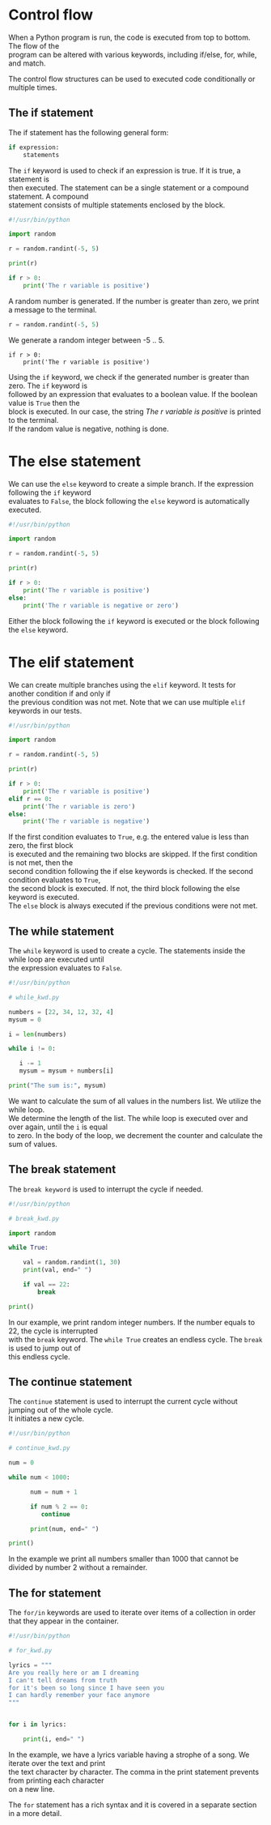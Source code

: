 # Control flow

When a Python program is run, the code is executed from top to bottom. The flow of the  
program can be altered with various keywords, including if/else, for, while, and match.

The control flow structures can be used to executed code conditionally or multiple times.

## The if statement

The if statement has the following general form:

```python
if expression:
    statements

```

The `if` keyword is used to check if an expression is true. If it is true, a statement is  
then executed. The statement can be a single statement or a compound statement. A compound  
statement consists of multiple statements enclosed by the block.  

```python
#!/usr/bin/python

import random

r = random.randint(-5, 5)

print(r)

if r > 0:
    print('The r variable is positive')
```

A random number is generated. If the number is greater than zero, we print a message to the terminal.

```python
r = random.randint(-5, 5)
```

We generate a random integer between -5 .. 5.

```
if r > 0:
    print('The r variable is positive')
```

Using the `if` keyword, we check if the generated number is greater than zero. The `if` keyword is  
followed by an expression that evaluates to a boolean value.  If the boolean value is `True` then the  
block is executed. In our case, the string *The r variable is positive* is printed to the terminal.  
If the random value is negative, nothing is done. 

# The else statement

We can use the `else` keyword to create a simple branch. If the expression following the `if` keyword  
evaluates to `False`, the block following the `else` keyword is automatically executed.

```python
#!/usr/bin/python

import random

r = random.randint(-5, 5)

print(r)

if r > 0:
    print('The r variable is positive')
else:
    print('The r variable is negative or zero')
```

Either the block following the `if` keyword is executed or the block following the `else` keyword. 

# The elif statement

We can create multiple branches using the `elif` keyword. It tests for another condition if and only if  
the previous condition was not met. Note that we can use multiple `elif` keywords in our tests. 

```python
#!/usr/bin/python

import random

r = random.randint(-5, 5)

print(r)

if r > 0:
    print('The r variable is positive')
elif r == 0:
    print('The r variable is zero')
else:
    print('The r variable is negative')
```

If the first condition evaluates to `True`, e.g. the entered value is less than zero, the first block  
is executed and the remaining two blocks are skipped. If the first condition is not met, then the  
second condition following the if else keywords is checked. If the second condition evaluates to `True`,  
the second block is executed. If not, the third block following the else keyword is executed.  
The `else` block is always executed if the previous conditions were not met.


## The while statement

The `while` keyword is used to create a cycle. The statements inside the while loop are executed until  
the expression evaluates to `False`.

```python
#!/usr/bin/python

# while_kwd.py

numbers = [22, 34, 12, 32, 4]
mysum = 0

i = len(numbers)

while i != 0:

   i -= 1
   mysum = mysum + numbers[i]

print("The sum is:", mysum)
```

We want to calculate the sum of all values in the numbers list. We utilize the while loop.  
We determine the length of the list. The while loop is executed over and over again, until the `i` is equal  
to zero. In the body of the loop, we decrement the counter and calculate the sum of values.

## The break statement

The `break keyword` is used to interrupt the cycle if needed.

```python
#!/usr/bin/python

# break_kwd.py

import random

while True:

    val = random.randint(1, 30)
    print(val, end=" ")

    if val == 22:
        break

print()
```

In our example, we print random integer numbers. If the number equals to 22, the cycle is interrupted  
with the `break` keyword. The `while True` creates an endless cycle. The `break` is used to jump out of  
this endless cycle.  

## The continue statement 

The `continue` statement is used to interrupt the current cycle without jumping out of the whole cycle.  
It initiates a new cycle.


```python
#!/usr/bin/python

# continue_kwd.py

num = 0

while num < 1000:

      num = num + 1

      if num % 2 == 0:
         continue

      print(num, end=" ")

print()
```

In the example we print all numbers smaller than 1000 that cannot be divided by number 2 without a remainder.

## The for statement 

The `for/in` keywords are used to iterate over items of a collection in order that they appear in the container.

```python
#!/usr/bin/python

# for_kwd.py

lyrics = """
Are you really here or am I dreaming
I can't tell dreams from truth
for it's been so long since I have seen you
I can hardly remember your face anymore
"""


for i in lyrics:

    print(i, end=" ")
```

In the example, we have a lyrics variable having a strophe of a song. We iterate over the text and print  
the text character by character. The comma in the print statement prevents from printing each character  
on a new line.

The `for` statement has a rich syntax and it is covered in a separate section in a more detail.  


